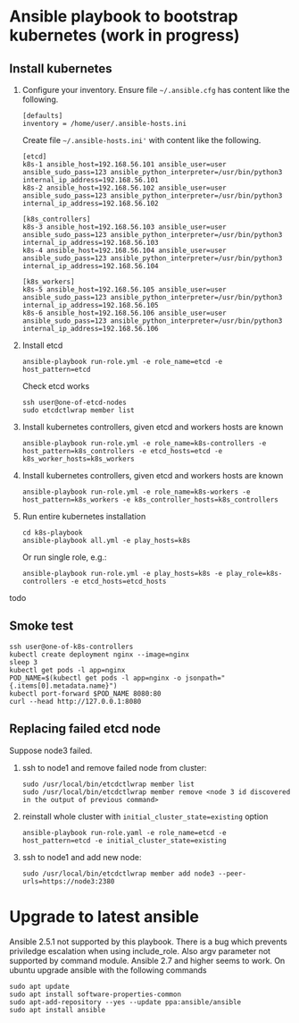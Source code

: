 
Ansible playbook to bootstrap kubernetes (work in progress)
================================================================


Install kubernetes
-----------------------

1.	Configure your inventory.
	Ensure file `~/.ansible.cfg` has content like the following.

		[defaults]
		inventory = /home/user/.ansible-hosts.ini

	Create file `~/.ansible-hosts.ini'` with content like the following.

		[etcd]
		k8s-1 ansible_host=192.168.56.101 ansible_user=user ansible_sudo_pass=123 ansible_python_interpreter=/usr/bin/python3 internal_ip_address=192.168.56.101
		k8s-2 ansible_host=192.168.56.102 ansible_user=user ansible_sudo_pass=123 ansible_python_interpreter=/usr/bin/python3 internal_ip_address=192.168.56.102

		[k8s_controllers]
		k8s-3 ansible_host=192.168.56.103 ansible_user=user ansible_sudo_pass=123 ansible_python_interpreter=/usr/bin/python3 internal_ip_address=192.168.56.103
		k8s-4 ansible_host=192.168.56.104 ansible_user=user ansible_sudo_pass=123 ansible_python_interpreter=/usr/bin/python3 internal_ip_address=192.168.56.104

		[k8s_workers]
		k8s-5 ansible_host=192.168.56.105 ansible_user=user ansible_sudo_pass=123 ansible_python_interpreter=/usr/bin/python3 internal_ip_address=192.168.56.105
		k8s-6 ansible_host=192.168.56.106 ansible_user=user ansible_sudo_pass=123 ansible_python_interpreter=/usr/bin/python3 internal_ip_address=192.168.56.106

2.	Install etcd

		ansible-playbook run-role.yml -e role_name=etcd -e host_pattern=etcd

	Check etcd works

		ssh user@one-of-etcd-nodes
		sudo etcdctlwrap member list

3.	Install kubernetes controllers, given etcd and workers hosts are known

		ansible-playbook run-role.yml -e role_name=k8s-controllers -e host_pattern=k8s_controllers -e etcd_hosts=etcd -e k8s_worker_hosts=k8s_workers

4.	Install kubernetes controllers, given etcd and workers hosts are known

		ansible-playbook run-role.yml -e role_name=k8s-workers -e host_pattern=k8s_workers -e k8s_controller_hosts=k8s_controllers


2.	Run entire kubernetes installation

		cd k8s-playbook
		ansible-playbook all.yml -e play_hosts=k8s

	Or run single role, e.g.:

		ansible-playbook run-role.yml -e play_hosts=k8s -e play_role=k8s-controllers -e etcd_hosts=etcd_hosts



todo




	

Smoke test
---------------

	ssh user@one-of-k8s-controllers
	kubectl create deployment nginx --image=nginx
	sleep 3
	kubectl get pods -l app=nginx
	POD_NAME=$(kubectl get pods -l app=nginx -o jsonpath="{.items[0].metadata.name}")	
	kubectl port-forward $POD_NAME 8080:80
	curl --head http://127.0.0.1:8080




Replacing failed etcd node
--------------------------------

Suppose node3 failed.

1.	ssh to node1 and remove failed node from cluster:

		sudo /usr/local/bin/etcdctlwrap member list
		sudo /usr/local/bin/etcdctlwrap member remove <node 3 id discovered in the output of previous command>

2.	reinstall whole cluster with `initial_cluster_state=existing` option
		
		ansible-playbook run-role.yaml -e role_name=etcd -e host_pattern=etcd -e initial_cluster_state=existing

3.	ssh to node1 and add new node:

		sudo /usr/local/bin/etcdctlwrap member add node3 --peer-urls=https://node3:2380







Upgrade to latest ansible
=============================

Ansible 2.5.1 not supported by this playbook. 
There is a bug which prevents priviledge escalation when using include_role.
Also argv parameter not supported by command module.
Ansible 2.7 and higher seems to work.
On ubuntu upgrade ansible with the following commands

	sudo apt update
	sudo apt install software-properties-common
	sudo apt-add-repository --yes --update ppa:ansible/ansible
	sudo apt install ansible
